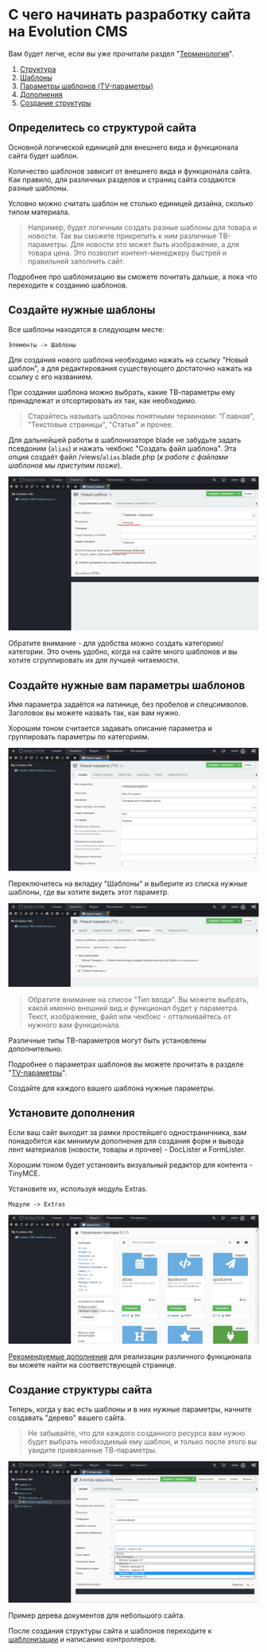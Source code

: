 # С чего начинать разработку сайта на Evolution CMS #

Вам будет легче, если вы уже прочитали раздел "[Терминология](/v3/01_%D0%9D%D0%B0%D1%87%D0%B0%D0%BB%D0%BE%20%D1%80%D0%B0%D0%B1%D0%BE%D1%82%D1%8B/02_%D0%A2%D0%B5%D1%80%D0%BC%D0%B8%D0%BD%D0%BE%D0%BB%D0%BE%D0%B3%D0%B8%D1%8F.md)".

1. [Структура](#section1)
2. [Шаблоны](#section2)
3. [Параметры шаблонов (TV-параметры)](#section3)
4. [Дополнения](#section4)
5. [Создание структуры](#section5)

## Определитесь со структурой сайта  <a name="section1"></a> ##


Основной логической единицей для внешнего вида и функционала сайта будет шаблон.

Количество шаблонов зависит от внешнего вида и функционала сайта. Как правило, для различных разделов и страниц сайта создаются разные шаблоны. 

Условно можно считать шаблон не столько единицей дизайна, сколько типом материала.

> Например, будет логичным создать разные шаблоны для товара и новости. Так вы сможете прикрепить к ним различные ТВ-параметры. Для новости это может быть изображение, а для товара цена. Это позволит контент-менеджеру быстрей и правильней заполнить сайт.


Подробнее про шаблонизацию вы сможете почитать дальше, а пока что переходите к созданию шаблонов.

## Создайте нужные шаблоны <a name="section2"></a> ##

Все шаблоны находятся в следующем месте:
```
Элементы -> Шаблоны
```
Для создания нового шаблона необходимо нажать на ссылку "Новый шаблон", а для редактирования существующего достаточно нажать на ссылку с его названием.

При создании шаблона можно выбрать, какие ТВ-параметры ему принадлежат и отсортировать их так, как необходимо.

> Старайтесь называть шаблоны понятными терминами: "Главная", "Текстовые страницы", "Статья" и прочее.

Для дальнейшей работы в шаблонизаторе blade не забудьте задать псевдоним (`alias`) и  нажать чекбокс "Создать файл шаблона".  Эта опция создаёт файл  /views/`alias`.blade.php (*к работе с файлами шаблонов мы приступим позже*).



![Создать шаблон](/assets/images/s4.png)

Обратите внимание - для удобства можно создать категорию/категории. Это очень удобно, когда на сайте много шаблонов и вы хотите сгруппировать их для лучшей читаемости.


## Создайте нужные вам параметры шаблонов <a name="section3"></a> ##

Имя параметра задаётся на латинице, без пробелов и спецсимволов. Заголовок вы можете назвать так, как вам нужно.

Хорошим тоном считается задавать описание параметра и группировать параметры по категориям.

![ТВ-параметры](/assets/images/s5.png)

Переключитесь на вкладку "Шаблоны" и выберите из списка нужные шаблоны, где вы хотите видеть этот параметр.

![Задание шаблона](/assets/images/s6.png)

> Обратите внимание на список "Тип ввода". Вы можете выбрать, какой именно внешний вид и функционал будет у параметра. Текст, изображение, файл или чекбокс - отталкивайтесь от нужного вам функционала.

Различные типы ТВ-параметров могут быть установлены дополнительно.

Подробнее о параметрах шаблонов вы можете прочитать в разделе "[TV-параметры](/v3/03_%D0%9F%D0%BE%D0%B4%D1%80%D0%BE%D0%B1%D0%BD%D0%B5%D0%B5/02_TV-%D0%BF%D0%B0%D1%80%D0%B0%D0%BC%D0%B5%D1%82%D1%80%D1%8B.md)".

Создайте для каждого вашего шаблона нужные параметры.

## Установите дополнения <a name="section4"></a> ##

Если ваш сайт выходит за рамки простейшего одностраничника, вам понадобятся  как минимум дополнения для создания форм и вывода лент материалов (новости, товары и прочее) - DocLister и FormLister.

Хорошим тоном будет установить визуальный редактор для контента - TinyMCE.

Установите их, используя модуль Extras.
```
Модули -> Extras
```

![Управление пакетами ](/assets/images/s7.png)


[Рекомендуемые дополнения](/v3/02_%D0%A1%D0%BE%D0%B7%D0%B4%D0%B0%D0%BD%D0%B8%D0%B5%20%D1%81%D0%B0%D0%B9%D1%82%D0%B0/02_%D0%A0%D0%B5%D0%BA%D0%BE%D0%BC%D0%B5%D0%BD%D0%B4%D1%83%D0%B5%D0%BC%D1%8B%D0%B5%20%D0%B4%D0%BE%D0%BF%D0%BE%D0%BB%D0%BD%D0%B5%D0%BD%D0%B8%D1%8F.md) для реализации различного функционала вы можете найти на соответствующей странице.


## Создание структуры сайта  <a name="section5"></a> ##

Теперь, когда у вас есть шаблоны и в них нужные параметры, начните создавать "дерево" вашего сайта.

> Не забывайте, что для каждого созданного ресурса вам нужно будет выбрать необходимый ему шаблон, и только после этого вы увидите привязанные ТВ-параметры.

![Дерево документов](/assets/images/s8.png)

Пример дерева документов для небольшого сайта.

После создания структуры сайта и шаблонов переходите к [шаблонизации](/v3/02_%D0%A1%D0%BE%D0%B7%D0%B4%D0%B0%D0%BD%D0%B8%D0%B5%20%D1%81%D0%B0%D0%B9%D1%82%D0%B0/03_%D0%A0%D0%B0%D0%B1%D0%BE%D1%82%D0%B0%20%D1%81%20%D1%88%D0%B0%D0%B1%D0%BB%D0%BE%D0%BD%D0%B0%D0%BC%D0%B8.md) и написанию контроллеров. 